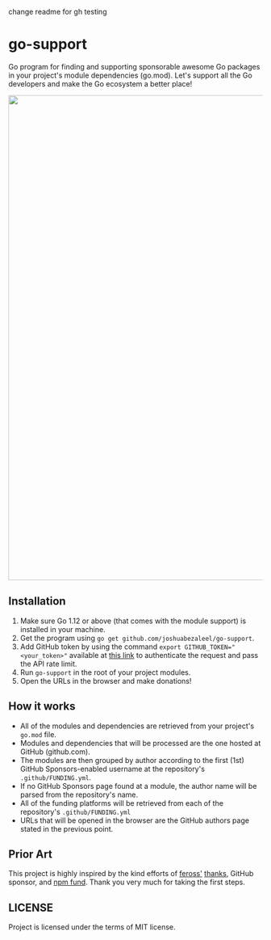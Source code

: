 change readme for gh testing

# go-support
Go program for finding and supporting sponsorable awesome Go packages in your project's module dependencies (go.mod).
Let's support all the Go developers and make the Go ecosystem a better place!

<img src="assets/go-support.gif" width="960">

## Installation
1. Make sure Go 1.12 or above (that comes with the module support) is installed in your machine.
2. Get the program using `go get github.com/joshuabezaleel/go-support`.
3. Add GitHub token by using the command `export GITHUB_TOKEN="<your_token>"` available at [this link](https://github.com/settings/tokens) to authenticate the request and pass the API rate limit.
4. Run `go-support` in the root of your project modules.
5. Open the URLs in the browser and make donations!

## How it works
- All of the modules and dependencies are retrieved from your project's `go.mod` file. 
- Modules and dependencies that will be processed are the one hosted at GitHub (github.com). 
- The modules are then grouped by author according to the first (1st) GitHub Sponsors-enabled username at the repository's `.github/FUNDING.yml`.
- If no GitHub Sponsors page found at a module, the author name will be parsed from the repository's name.
- All of the funding platforms will be retrieved from each of the repository's `.github/FUNDING.yml`
- URLs that will be opened in the browser are the GitHub authors page stated in the previous point.

## Prior Art
This project is highly inspired by the kind efforts of [feross'](https://github.com/feross) [thanks](https://github.com/feross/thanks), GitHub sponsor, and [npm fund](https://github.com/npm/cli/pull/273). Thank you very much for taking the first steps. 

## LICENSE
Project is licensed under the terms of MIT license. 
